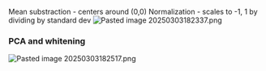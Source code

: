 
Mean substraction - centers around (0,0)
Normalization - scales to -1, 1 by dividing by standard dev
![Pasted image 20250303182337.png](../../../../attachments/Pasted%20image%2020250303182337.png)

### PCA and whitening
![Pasted image 20250303182517.png](../../../../attachments/Pasted%20image%2020250303182517.png)